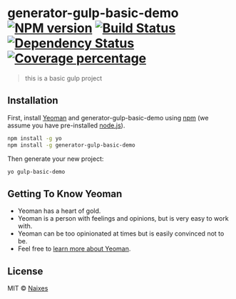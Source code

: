 # generator-gulp-basic-demo [![NPM version][npm-image]][npm-url] [![Build Status][travis-image]][travis-url] [![Dependency Status][daviddm-image]][daviddm-url] [![Coverage percentage][coveralls-image]][coveralls-url]
> this is a basic gulp project

## Installation

First, install [Yeoman](http://yeoman.io) and generator-gulp-basic-demo using [npm](https://www.npmjs.com/) (we assume you have pre-installed [node.js](https://nodejs.org/)).

```bash
npm install -g yo
npm install -g generator-gulp-basic-demo
```

Then generate your new project:

```bash
yo gulp-basic-demo
```

## Getting To Know Yeoman

 * Yeoman has a heart of gold.
 * Yeoman is a person with feelings and opinions, but is very easy to work with.
 * Yeoman can be too opinionated at times but is easily convinced not to be.
 * Feel free to [learn more about Yeoman](http://yeoman.io/).

## License

MIT © [Naixes](https://github.com/Naixes)


[npm-image]: https://badge.fury.io/js/generator-gulp-basic-demo.svg
[npm-url]: https://npmjs.org/package/generator-gulp-basic-demo
[travis-image]: https://travis-ci.com/Naixes/generator-gulp-basic-demo.svg?branch=master
[travis-url]: https://travis-ci.com/Naixes/generator-gulp-basic-demo
[daviddm-image]: https://david-dm.org/Naixes/generator-gulp-basic-demo.svg?theme=shields.io
[daviddm-url]: https://david-dm.org/Naixes/generator-gulp-basic-demo
[coveralls-image]: https://coveralls.io/repos/Naixes/generator-gulp-basic-demo/badge.svg
[coveralls-url]: https://coveralls.io/r/Naixes/generator-gulp-basic-demo
